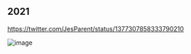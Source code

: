 ## 2021
https://twitter.com/JesParent/status/1377307858333790210

![image](https://user-images.githubusercontent.com/11603279/113185572-9c148300-9224-11eb-8311-7c230eed3895.png)
